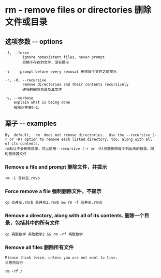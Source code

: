 # rm - remove files or directories 删除文件或目录

## 选项参数 -- options

    -f, --force
            ignore nonexistent files, never prompt
            忽略不存在的文件，没有提示

    -i     prompt before every removal 删除每个文件之前提示

    -r, -R, --recursive
            remove directories and their contents recursively
            递归的删除目录及其文件

    -v, --verbose
        explain what is being done
        解释正在做什么

## 栗子 -- examples

    By  default,  rm  does not remove directories.  Use the --recursive (-r or -R) option to remove each listed directory, too, along with all of its contents.
    rm默认不会删除目录，可以使用--recursive (-r or -R)参数删除每个列出来的目录，同时删除其文件

### Remove a file and prompt 删除文件，并提示

`rm -i 苍井空.rmvb`

### Force remove a file 强制删除文件，不提示

`cp 苍井空.rmvb 苍井空2.rmvb && rm -f 苍井空.rmvb`

### Remove a directory, along with all of its contents. 删除一个目录，包括其中的所有文件

`cp 离散数学 离散数学2 && rm -rf 离散数学`

### Remove all files 删除所有文件

    Please think twice, unless you are not want to live.
    三思而后行

`rm -rf /`
